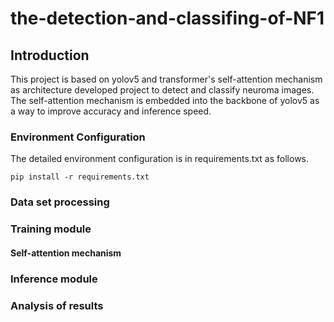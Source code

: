 # the-detection-and-classifing-of-NF1

## Introduction
This project is based on yolov5 and transformer's self-attention mechanism as architecture developed project to detect and classify neuroma images. The self-attention mechanism is embedded into the backbone of yolov5 as a way to improve accuracy and inference speed.

### Environment Configuration
The detailed environment configuration is in requirements.txt as follows.
```shell
pip install -r requirements.txt
```

### Data set processing


### Training module

#### Self-attention mechanism


### Inference module

### Analysis of results
